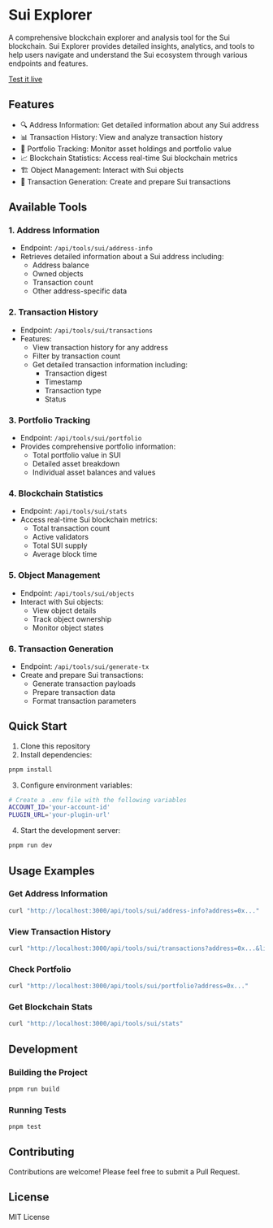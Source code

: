 # Sui Explorer

A comprehensive blockchain explorer and analysis tool for the Sui blockchain. Sui Explorer provides detailed insights, analytics, and tools to help users navigate and understand the Sui ecosystem through various endpoints and features.

[Test it live](https://bitte.ai/agents/sui-assistant-agent.vercel.app?prompt=Hey%2C%20what%20can%20you%20do%20for%20me%3F)

## Features

- 🔍 Address Information: Get detailed information about any Sui address
- 📊 Transaction History: View and analyze transaction history
- 💼 Portfolio Tracking: Monitor asset holdings and portfolio value
- 📈 Blockchain Statistics: Access real-time Sui blockchain metrics
- 🏗️ Object Management: Interact with Sui objects
- 💸 Transaction Generation: Create and prepare Sui transactions

## Available Tools

### 1. Address Information
- Endpoint: `/api/tools/sui/address-info`
- Retrieves detailed information about a Sui address including:
  - Address balance
  - Owned objects
  - Transaction count
  - Other address-specific data

### 2. Transaction History
- Endpoint: `/api/tools/sui/transactions`
- Features:
  - View transaction history for any address
  - Filter by transaction count
  - Get detailed transaction information including:
    - Transaction digest
    - Timestamp
    - Transaction type
    - Status

### 3. Portfolio Tracking
- Endpoint: `/api/tools/sui/portfolio`
- Provides comprehensive portfolio information:
  - Total portfolio value in SUI
  - Detailed asset breakdown
  - Individual asset balances and values

### 4. Blockchain Statistics
- Endpoint: `/api/tools/sui/stats`
- Access real-time Sui blockchain metrics:
  - Total transaction count
  - Active validators
  - Total SUI supply
  - Average block time

### 5. Object Management
- Endpoint: `/api/tools/sui/objects`
- Interact with Sui objects:
  - View object details
  - Track object ownership
  - Monitor object states

### 6. Transaction Generation
- Endpoint: `/api/tools/sui/generate-tx`
- Create and prepare Sui transactions:
  - Generate transaction payloads
  - Prepare transaction data
  - Format transaction parameters

## Quick Start

1. Clone this repository
2. Install dependencies:
```bash
pnpm install
```

3. Configure environment variables:
```bash
# Create a .env file with the following variables
ACCOUNT_ID='your-account-id'
PLUGIN_URL='your-plugin-url'
```

4. Start the development server:
```bash
pnpm run dev
```

## Usage Examples

### Get Address Information
```bash
curl "http://localhost:3000/api/tools/sui/address-info?address=0x..."
```

### View Transaction History
```bash
curl "http://localhost:3000/api/tools/sui/transactions?address=0x...&limit=10"
```

### Check Portfolio
```bash
curl "http://localhost:3000/api/tools/sui/portfolio?address=0x..."
```

### Get Blockchain Stats
```bash
curl "http://localhost:3000/api/tools/sui/stats"
```

## Development

### Building the Project
```bash
pnpm run build
```

### Running Tests
```bash
pnpm test
```

## Contributing

Contributions are welcome! Please feel free to submit a Pull Request.

## License

MIT License
